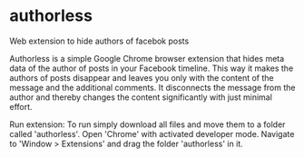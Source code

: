 # authorless
Web extension to hide authors of facebok posts

Authorless is a simple Google Chrome browser extension that hides meta data of the author of posts in your Facebook timeline. This way it makes the authors of posts disappear and leaves you only with the content of the message and the additional comments. It disconnects the message from the author and thereby changes the content significantly with just minimal effort.

Run extension:
To run simply download all files and move them to a folder called 'authorless'. Open 'Chrome' with activated developer mode. Navigate to 'Window > Extensions' and drag the folder 'authorless' in it.
